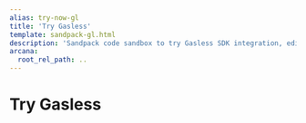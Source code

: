 ```yaml
---
alias: try-now-gl
title: 'Try Gasless'
template: sandpack-gl.html
description: 'Sandpack code sandbox to try Gasless SDK integration, edit sample code and run it, see results in preview.'
arcana:
  root_rel_path: ..
---
```


# Try Gasless

